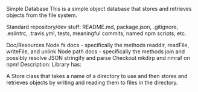 Simple Database
This is a simple object database that stores and retrieves objects from the file system.

Standard repository/dev stuff: README.md, package.json, .gitignore, .eslintrc, .travis.yml, tests, meaningful commits, named npm scripts, etc.


Doc/Resources
Node fs docs - specifically the methods readdir, readFile, writeFile, and unlink
Node path docs - specifically the methods join and possibly resolve
JSON stringify and parse
Checkout mkdirp and rimraf on npm!
Description:
Library has:

A Store class that takes a name of a directory to use and then stores and retrieves objects by writing and reading them to files in the directory.